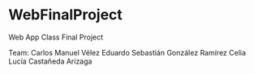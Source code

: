 # WebFinalProject
Web App Class Final Project

Team:
Carlos Manuel Vélez
Eduardo Sebastián González Ramírez
Celia Lucía Castañeda Arizaga
